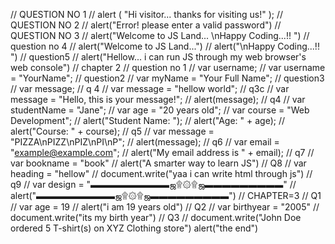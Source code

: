 // QUESTION NO 1
// alert ( "Hi visitor... thanks for visiting us!" );
// QUESTION NO 2
// alert("Error! please enter a valid password")
// QUESTION NO 3
// alert("Welcome to JS Land... \nHappy Coding...!! ")
// question no 4
// alert("Welcome to JS Land...")
// alert("\nHappy Coding...!! ")
// question5
// alert("Hellow... i can run JS through my web browser's web console")
// chapter 2
// question no 1
// var username;
// var username = "YourName";
// question2
// var myName = "Your Full Name";
// question3
// var message;
// q 4
// var message = "hellow world";
// q3c
// var message = "Hello, this is your message!";
// alert(message);
// q4
// var studentName = "Jane";
// var age = "20 years old";
// var course = "Web Development";
// alert("Student Name: ");
// alert("Age: " + age);
// alert("Course: " + course);
// q5
// var message = "PIZZA\nPIZZ\nPIZ\nPI\nP";
// alert(message);
// q6
// var email = "example@example.com";
// alert("My email address is " + email);
// q7
// var bookname = "book"
// alert("A smarter way to learn JS")
// Q8
// var heading = "hellow"
// document.write("yaa i can write html through js")
// q9
// var design = "▬▬▬▬▬▬▬▬▬ஜ۩۞۩ஜ▬▬▬▬▬▬▬▬▬"
// alert("▬▬▬▬▬▬▬▬▬ஜ۩۞۩ஜ▬▬▬▬▬▬▬▬▬")
// CHAPTER=3
// Q1
// var age = 19
// alert("i am 19 years old")
// Q2
// var birthyear = "2005"
// document.write("its my birth year")
// Q3
// document.write("John Doe ordered 5 T-shirt(s) on XYZ Clothing store")
alert("the end")
